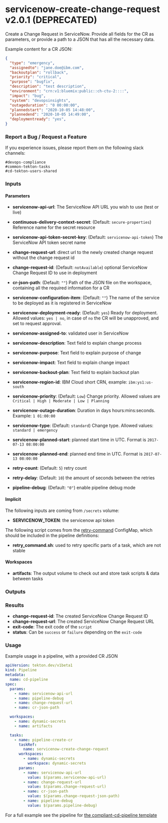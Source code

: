 # servicenow-create-change-request v2.0.1 (DEPRECATED)

Create a Change Request in ServiceNow. Provide all fields for the CR as parameters, or provide a path to a JSON that has all the necessary data.

Example content for a CR JSON:

```json
{
  "type": "emergency",
  "assignedto": "jane.doe@ibm.com",
  "backoutplan": "rollback",
  "priority": "critical",
  "purpose": "bugfix",
  "description": "test description",
  "environment": "crn:v1:bluemix:public::ch-ctu-2::::",
  "impact": "bug",
  "system": "devopsinsights",
  "outageduration": "0 00:00:00",
  "plannedstart": "2020-10-05 14:48:00",
  "plannedend": "2020-10-05 14:49:00",
  "deploymentready": "yes",
}
```

### Report a Bug / Request a Feature

If you experience issues, please report them on the following slack channels:
```
#devops-compliance
#common-tekton-tasks
#cd-tekton-users-shared
```

### Inputs

#### Parameters

 - **servicenow-api-url**: The ServiceNow API URL you wish to use (test or live)
 - **continuous-delivery-context-secret**: (Default: `secure-properties`) Reference name for the secret resource
 - **servicenow-api-token-secret-key**: (Default: `servicenow-api-token`) The ServiceNow API token secret name

 - **change-request-url**: direct url to the newly created change request without the change request id
 - **change-request-id**: (Default: `notAvailable`) optional ServiceNow Change Request ID to use in deployment

 - **cr-json-path**: (Default: `""`) Path of the JSON file on the workspace, containing all the required information for a CR

 - **servicenow-configuration-item**: (Default: `""`) The name of the service to be deployed as it is registered in ServiceNow
 - **servicenow-deployment-ready**: (Default: `yes`) Ready for deployment. Allowed values: `yes | no`, in case of `no` the CR will be unapproved, and set to request approval.
 - **servicenow-assigned-to**: validated user in ServiceNow
 - **servicenow-description**: Text field to explain change process
 - **servicenow-purpose**: Text field to explain purpose of change
 - **servicenow-impact**: Text field to explain change impact
 - **servicenow-backout-plan**: Text field to explain backout plan
 - **servicenow-region-id**: IBM Cloud short CRN, example: `ibm:ys1:us-south`
 - **servicenow-priority**: (Default: `Low`) Change priority. Allowed values are `Critical | High | Moderate | Low | Planning`
 - **servicenow-outage-duration**: Duration in days hours:mins:seconds. Example: `1 01:00:00`
 - **servicenow-type**: (Default: `standard`) Change type. Allowed values: `standard | emergency`
 - **servicenow-planned-start**: planned start time in UTC. Format is `2017-07-13 08:00:00`
 - **servicenow-planned-end**: planned end time in UTC. Format is `2017-07-13 08:00:00`
 - **retry-count**: (Default: `5`) retry count
 - **retry-delay**: (Default: `10`) the amount of seconds between the retries
 - **pipeline-debug**: (Default: `"0"`) enable pipeline debug mode

#### Implicit

The following inputs are coming from `/secrets` volume:

 - **SERVICENOW_TOKEN**: the servicenow api token

The following script comes from the [retry-command](../util/configmap-retry.yaml) ConfigMap, which should be included in the pipeline definitions:

 - **retry_command.sh**: used to retry specific parts of a task, which are not stable

#### Workspaces

 - **artifacts**: The output volume to check out and store task scripts & data between tasks

### Outputs

### Results

- **change-request-id**: The created ServiceNow Change Request ID
- **change-request-url**: The created ServiceNow Change Request URL
- **exit-code**: The exit code of the `script`
- **status**: Can be `success` or `failure` depending on the `exit-code`

### Usage

Example usage in a pipeline, with a provided CR JSON

``` yaml
apiVersion: tekton.dev/v1beta1
kind: Pipeline
metadata:
  name: cd-pipeline
spec:
  params:
    - name: servicenow-api-url
    - name: pipeline-debug
    - name: change-request-url
    - name: cr-json-path

  workspaces:
    - name: dynamic-secrets
    - name: artifacts

  tasks:
    - name: pipeline-create-cr
      taskRef:
        name: servicenow-create-change-request
      workspaces:
        - name: dynamic-secrets
          workspace: dynamic-secrets
      params:
        - name: servicenow-api-url
          value: $(params.servicenow-api-url)
        - name: change-request-url
          value: $(params.change-request-url)
        - name: cr-json-path
          value: $(params.change-request-json-path)
        - name: pipeline-debug
          value: $(params.pipeline-debug)
```

For a full example see the pipeline for [the compliant-cd-pipeline template](https://github.ibm.com/one-pipeline/compliance-cd-toolchain)
